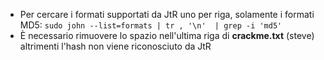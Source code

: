 - Per cercare i formati supportati da JtR uno per riga, solamente i formati MD5:
```sudo john --list=formats | tr , '\n'  | grep -i 'md5'```
- È necessario rimuovere lo spazio nell'ultima riga di **crackme.txt** (steve) altrimenti l'hash non viene riconosciuto da JtR
 
